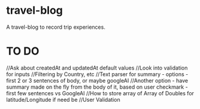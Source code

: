 # travel-blog
A travel-blog to record trip experiences.

TO DO
===========================================================================
//Ask about createdAt and updatedAt default values
//Look into validation for inputs
//Filtering by Country, etc
//Text parser for summary - options - first 2 or 3 sentences of body, or maybe googleAI
	//Another option - have summary made on the fly from the body of it, based on user checkmark - first few sentences vs GoogleAI
//How to store array of Array of Doubles for latitude/Longitude if need be
//User Validation